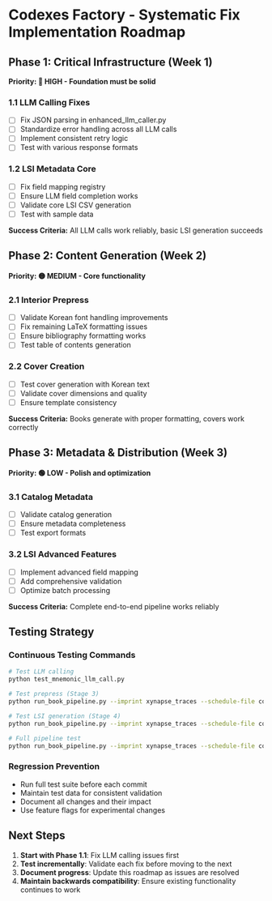# Codexes Factory - Systematic Fix Implementation Roadmap

## Phase 1: Critical Infrastructure (Week 1)
**Priority: 🔴 HIGH - Foundation must be solid**

### 1.1 LLM Calling Fixes
- [ ] Fix JSON parsing in enhanced_llm_caller.py
- [ ] Standardize error handling across all LLM calls
- [ ] Implement consistent retry logic
- [ ] Test with various response formats

### 1.2 LSI Metadata Core
- [ ] Fix field mapping registry
- [ ] Ensure LLM field completion works
- [ ] Validate core LSI CSV generation
- [ ] Test with sample data

**Success Criteria:** All LLM calls work reliably, basic LSI generation succeeds

## Phase 2: Content Generation (Week 2)
**Priority: 🟡 MEDIUM - Core functionality**

### 2.1 Interior Prepress
- [ ] Validate Korean font handling improvements
- [ ] Fix remaining LaTeX formatting issues
- [ ] Ensure bibliography formatting works
- [ ] Test table of contents generation

### 2.2 Cover Creation
- [ ] Test cover generation with Korean text
- [ ] Validate cover dimensions and quality
- [ ] Ensure template consistency

**Success Criteria:** Books generate with proper formatting, covers work correctly

## Phase 3: Metadata & Distribution (Week 3)
**Priority: 🟢 LOW - Polish and optimization**

### 3.1 Catalog Metadata
- [ ] Validate catalog generation
- [ ] Ensure metadata completeness
- [ ] Test export formats

### 3.2 LSI Advanced Features
- [ ] Implement advanced field mapping
- [ ] Add comprehensive validation
- [ ] Optimize batch processing

**Success Criteria:** Complete end-to-end pipeline works reliably

## Testing Strategy

### Continuous Testing Commands
```bash
# Test LLM calling
python test_mnemonic_llm_call.py

# Test prepress (Stage 3)
python run_book_pipeline.py --imprint xynapse_traces --schedule-file configs/tranches/xynapse_tranche_1.json --model gemini/gemini-2.5-flash --start-stage 3 --end-stage 3

# Test LSI generation (Stage 4)
python run_book_pipeline.py --imprint xynapse_traces --schedule-file configs/tranches/xynapse_tranche_1.json --model gemini/gemini-2.5-flash --start-stage 4 --end-stage 4

# Full pipeline test
python run_book_pipeline.py --imprint xynapse_traces --schedule-file configs/tranches/xynapse_tranche_1.json --model gemini/gemini-2.5-flash --max-books 1
```

### Regression Prevention
- Run full test suite before each commit
- Maintain test data for consistent validation
- Document all changes and their impact
- Use feature flags for experimental changes

## Next Steps
1. **Start with Phase 1.1**: Fix LLM calling issues first
2. **Test incrementally**: Validate each fix before moving to the next
3. **Document progress**: Update this roadmap as issues are resolved
4. **Maintain backwards compatibility**: Ensure existing functionality continues to work